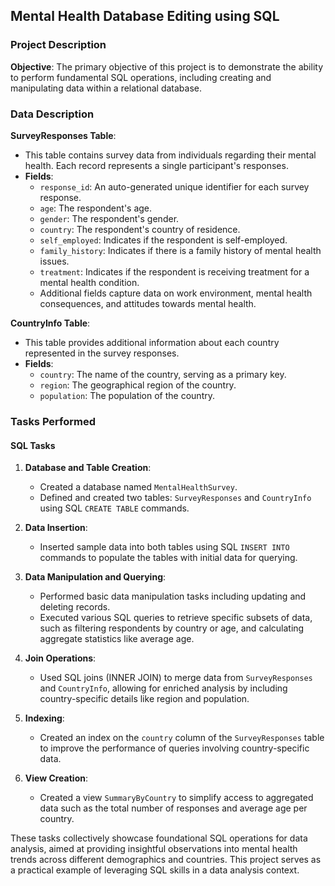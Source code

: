 ## Mental Health Database Editing using SQL

### Project Description
**Objective**: The primary objective of this project is to demonstrate the ability to perform fundamental SQL operations, including creating and manipulating data within a relational database. 

### Data Description
**SurveyResponses Table**:
- This table contains survey data from individuals regarding their mental health. Each record represents a single participant's responses.
- **Fields**:
  - `response_id`: An auto-generated unique identifier for each survey response.
  - `age`: The respondent's age.
  - `gender`: The respondent's gender.
  - `country`: The respondent's country of residence.
  - `self_employed`: Indicates if the respondent is self-employed.
  - `family_history`: Indicates if there is a family history of mental health issues.
  - `treatment`: Indicates if the respondent is receiving treatment for a mental health condition.
  - Additional fields capture data on work environment, mental health consequences, and attitudes towards mental health.

**CountryInfo Table**:
- This table provides additional information about each country represented in the survey responses.
- **Fields**:
  - `country`: The name of the country, serving as a primary key.
  - `region`: The geographical region of the country.
  - `population`: The population of the country.

### Tasks Performed
#### SQL Tasks
1. **Database and Table Creation**:
   - Created a database named `MentalHealthSurvey`.
   - Defined and created two tables: `SurveyResponses` and `CountryInfo` using SQL `CREATE TABLE` commands.

2. **Data Insertion**:
   - Inserted sample data into both tables using SQL `INSERT INTO` commands to populate the tables with initial data for querying.

3. **Data Manipulation and Querying**:
   - Performed basic data manipulation tasks including updating and deleting records.
   - Executed various SQL queries to retrieve specific subsets of data, such as filtering respondents by country or age, and calculating aggregate statistics like average age.

4. **Join Operations**:
   - Used SQL joins (INNER JOIN) to merge data from `SurveyResponses` and `CountryInfo`, allowing for enriched analysis by including country-specific details like region and population.

5. **Indexing**:
   - Created an index on the `country` column of the `SurveyResponses` table to improve the performance of queries involving country-specific data.

6. **View Creation**:
   - Created a view `SummaryByCountry` to simplify access to aggregated data such as the total number of responses and average age per country.


These tasks collectively showcase foundational SQL operations for data analysis, aimed at providing insightful observations into mental health trends across different demographics and countries. This project serves as a practical example of leveraging SQL skills in a data analysis context.

